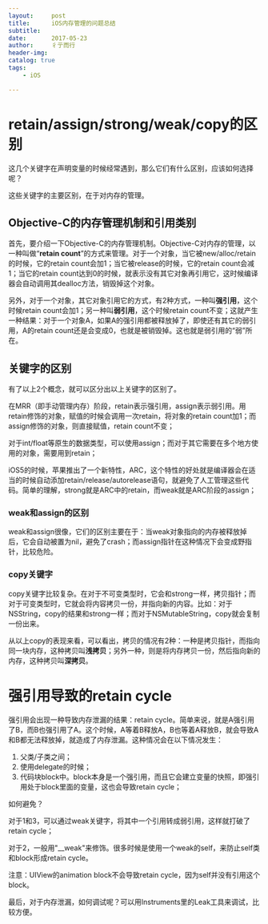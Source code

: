 ```yaml
---
layout:     post
title:      iOS内存管理的问题总结
subtitle:   
date:       2017-05-23
author:     彳亍而行
header-img: 
catalog: true
tags:
    - iOS

---
```


# retain/assign/strong/weak/copy的区别

这几个关键字在声明变量的时候经常遇到，那么它们有什么区别，应该如何选择呢？

这些关键字的主要区别，在于对内存的管理。

## Objective-C的内存管理机制和引用类别

首先，要介绍一下Objective-C的内存管理机制。Objective-C对内存的管理，以一种叫做“**retain count**”的方式来管理。对于一个对象，当它被new/alloc/retain的时候，它的retain count会加1；当它被release的时候，它的retain count会减1；当它的retain count达到0的时候，就表示没有其它对象再引用它，这时候编译器会自动调用其dealloc方法，销毁掉这个对象。

另外，对于一个对象，其它对象引用它的方式，有2种方式，一种叫**强引用**，这个时候retain count会加1；另一种叫**弱引用**，这个时候retain count不变；这就产生一种结果：对于一个对象A，如果A的强引用都被释放掉了，即使还有其它的弱引用，A的retain count还是会变成0，也就是被销毁掉。这也就是弱引用的“弱”所在。

## 关键字的区别

有了以上2个概念，就可以区分出以上关键字的区别了。

在MRR（即手动管理内存）阶段，retain表示强引用，assign表示弱引用。用retain修饰的对象，赋值的时候会调用一次retain，将对象的retain count加1；而assign修饰的对象，则直接赋值，retain count不变；

对于int/float等原生的数据类型，可以使用assign；而对于其它需要在多个地方使用的对象，需要用到retain；

iOS5的时候，苹果推出了一个新特性，ARC，这个特性的好处就是编译器会在适当的时候自动添加retain/release/autorelease语句，就避免了人工管理这些代码。简单的理解，strong就是ARC中的retain，而weak就是ARC阶段的assign；

### weak和assign的区别

weak和assign很像，它们的区别主要在于：当weak对象指向的内存被释放掉后，它会自动被置为nil，避免了crash；而assign指针在这种情况下会变成野指针，比较危险。

### copy关键字

copy关键字比较复杂。在对于不可变类型时，它会和strong一样，拷贝指针；而对于可变类型时，它就会将内容拷贝一份，并指向新的内容。比如：对于NSString，copy的结果和strong一样；而对于NSMutableString，copy就会复制一份出来。

从以上copy的表现来看，可以看出，拷贝的情况有2种：一种是拷贝指针，而指向同一块内存，这种拷贝叫**浅拷贝**；另外一种，则是将内存拷贝一份，然后指向新的内存，这种拷贝叫**深拷贝**。

# 强引用导致的retain cycle

强引用会出现一种导致内存泄漏的结果：retain cycle。简单来说，就是A强引用了B，而B也强引用了A。这个时候，A等着B释放A，B也等着A释放B，就会导致A和B都无法释放掉，就造成了内存泄漏。这种情况会在以下情况发生：

1. 父类/子类之间；
2. 使用delegate的时候；
3. 代码块block中。block本身是一个强引用，而且它会建立变量的快照，即强引用处于block里面的变量，这也会导致retain cycle；

如何避免？

对于1和3，可以通过weak关键字，将其中一个引用转成弱引用，这样就打破了retain cycle；

对于2，一般用"__weak"来修饰。很多时候是使用一个weak的self，来防止self类和block形成retain cycle。

注意：UIView的animation block不会导致retain cycle，因为self并没有引用这个block。



最后，对于内存泄漏，如何调试呢？可以用Instruments里的Leak工具来调试，比较方便。
